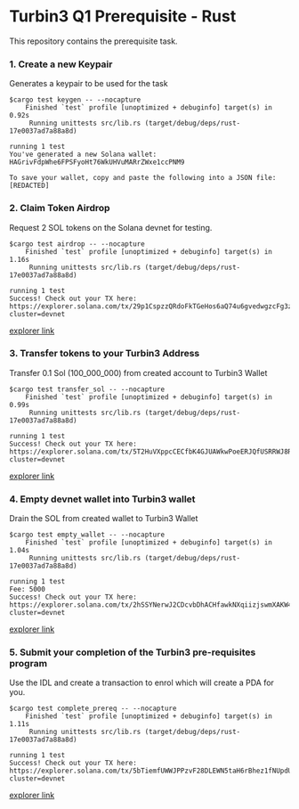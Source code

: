 # Turbin3 Q1 Prerequisite - Rust

This repository contains the prerequisite task.

### 1. Create a new Keypair

Generates a keypair to be used for the task

```
$cargo test keygen -- --nocapture
    Finished `test` profile [unoptimized + debuginfo] target(s) in 0.92s
     Running unittests src/lib.rs (target/debug/deps/rust-17e0037ad7a88a8d)

running 1 test
You've generated a new Solana wallet: HAGrivFdpWhe6FPSFyoHt76WkUHVuMARrZWxe1ccPNM9

To save your wallet, copy and paste the following into a JSON file:
[REDACTED]
```

### 2. Claim Token Airdrop

Request 2 SOL tokens on the Solana devnet for testing.

```
$cargo test airdrop -- --nocapture
    Finished `test` profile [unoptimized + debuginfo] target(s) in 1.16s
     Running unittests src/lib.rs (target/debug/deps/rust-17e0037ad7a88a8d)

running 1 test
Success! Check out your TX here:
https://explorer.solana.com/tx/29p1CspzzQRdoFkTGeHos6aQ74u6gvedwgzcFg3zVJfdnXEZ8aSE8ndwuEZhPYDCBGap7wcY5kK7M8LjtShKCCNi?cluster=devnet

```

[explorer link](https://explorer.solana.com/tx/29p1CspzzQRdoFkTGeHos6aQ74u6gvedwgzcFg3zVJfdnXEZ8aSE8ndwuEZhPYDCBGap7wcY5kK7M8LjtShKCCNi?cluster=devnet)

### 3. Transfer tokens to your Turbin3 Address

Transfer 0.1 Sol (100_000_000) from created account to Turbin3 Wallet

```
$cargo test transfer_sol -- --nocapture
    Finished `test` profile [unoptimized + debuginfo] target(s) in 0.99s
     Running unittests src/lib.rs (target/debug/deps/rust-17e0037ad7a88a8d)

running 1 test
Success! Check out your TX here:
https://explorer.solana.com/tx/5T2HuVXppcCECfbK4GJUAWkwPoeERJQfUSRRWJ8R6pid9mMbZDRiMPo6EWD82LTNLpW4fn33QAsr9g4YRAgRQVni?cluster=devnet
```

[explorer link](https://explorer.solana.com/tx/5T2HuVXppcCECfbK4GJUAWkwPoeERJQfUSRRWJ8R6pid9mMbZDRiMPo6EWD82LTNLpW4fn33QAsr9g4YRAgRQVni?cluster=devnet)

### 4. Empty devnet wallet into Turbin3 wallet

Drain the SOL from created wallet to Turbin3 Wallet

```
$cargo test empty_wallet -- --nocapture
    Finished `test` profile [unoptimized + debuginfo] target(s) in 1.04s
     Running unittests src/lib.rs (target/debug/deps/rust-17e0037ad7a88a8d)

running 1 test
Fee: 5000
Success! Check out your TX here:
https://explorer.solana.com/tx/2hSSYNerwJ2CDcvbDhACHfawkNXqiizjswmXAKW4GCNKNcS58Apq8MQ1wzKo9BK78KQQqpFGfTr9DD6FzpVNDGNu?cluster=devnet
```

[explorer link](https://explorer.solana.com/tx/2hSSYNerwJ2CDcvbDhACHfawkNXqiizjswmXAKW4GCNKNcS58Apq8MQ1wzKo9BK78KQQqpFGfTr9DD6FzpVNDGNu?cluster=devnet)

### 5. Submit your completion of the Turbin3 pre-requisites program

Use the IDL and create a transaction to enrol which will create a PDA for you.

```
$cargo test complete_prereq -- --nocapture
    Finished `test` profile [unoptimized + debuginfo] target(s) in 1.11s
     Running unittests src/lib.rs (target/debug/deps/rust-17e0037ad7a88a8d)

running 1 test
Success! Check out your TX here:
https://explorer.solana.com/tx/5bTiemfUWWJPPzvF28DLEWN5taH6rBhez1fNUpdUnQgQtE87kZqp893udzCf1L9nFcRSPQtEaFuvuZoPtqBNF6Ei?cluster=devnet
```

[explorer link](https://explorer.solana.com/tx/5bTiemfUWWJPPzvF28DLEWN5taH6rBhez1fNUpdUnQgQtE87kZqp893udzCf1L9nFcRSPQtEaFuvuZoPtqBNF6Ei?cluster=devnet)
